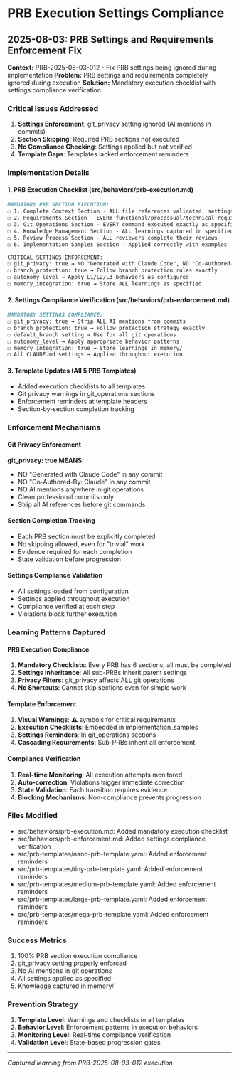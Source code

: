 # PRB Execution Settings Compliance

## 2025-08-03: PRB Settings and Requirements Enforcement Fix
**Context:** PRB-2025-08-03-012 - Fix PRB settings being ignored during implementation
**Problem:** PRB settings and requirements completely ignored during execution
**Solution:** Mandatory execution checklist with settings compliance verification

### Critical Issues Addressed
1. **Settings Enforcement**: git_privacy setting ignored (AI mentions in commits)
2. **Section Skipping**: Required PRB sections not executed
3. **No Compliance Checking**: Settings applied but not verified
4. **Template Gaps**: Templates lacked enforcement reminders

### Implementation Details

#### 1. PRB Execution Checklist (src/behaviors/prb-execution.md)
```markdown
MANDATORY PRB SECTION EXECUTION:
☐ 1. Complete Context Section - ALL file references validated, settings loaded
☐ 2. Requirements Section - EVERY functional/processual/technical requirement met
☐ 3. Git Operations Section - EVERY command executed exactly as specified
☐ 4. Knowledge Management Section - ALL learnings captured in specified paths
☐ 5. Review Process Section - ALL reviewers complete their reviews
☐ 6. Implementation Samples Section - Applied correctly with examples

CRITICAL SETTINGS ENFORCEMENT:
☐ git_privacy: true → NO "Generated with Claude Code", NO "Co-Authored-By: Claude"
☐ branch_protection: true → Follow branch protection rules exactly
☐ autonomy_level → Apply L1/L2/L3 behaviors as configured
☐ memory_integration: true → Store ALL learnings as specified
```

#### 2. Settings Compliance Verification (src/behaviors/prb-enforcement.md)
```markdown
MANDATORY SETTINGS COMPLIANCE:
☐ git_privacy: true → Strip ALL AI mentions from commits
☐ branch_protection: true → Follow protection strategy exactly
☐ default_branch setting → Use for all git operations
☐ autonomy_level → Apply appropriate behavior patterns
☐ memory_integration: true → Store learnings in memory/
☐ All CLAUDE.md settings → Applied throughout execution
```

#### 3. Template Updates (All 5 PRB Templates)
- Added execution checklists to all templates
- Git privacy warnings in git_operations sections
- Enforcement reminders at template headers
- Section-by-section completion tracking

### Enforcement Mechanisms

#### Git Privacy Enforcement
**git_privacy: true MEANS:**
- NO "Generated with Claude Code" in any commit
- NO "Co-Authored-By: Claude" in any commit
- NO AI mentions anywhere in git operations
- Clean professional commits only
- Strip all AI references before git commands

#### Section Completion Tracking
- Each PRB section must be explicitly completed
- No skipping allowed, even for "trivial" work
- Evidence required for each completion
- State validation before progression

#### Settings Compliance Validation
- All settings loaded from configuration
- Settings applied throughout execution
- Compliance verified at each step
- Violations block further execution

### Learning Patterns Captured

#### PRB Execution Compliance
1. **Mandatory Checklists**: Every PRB has 6 sections, all must be completed
2. **Settings Inheritance**: All sub-PRBs inherit parent settings
3. **Privacy Filters**: git_privacy affects ALL git operations
4. **No Shortcuts**: Cannot skip sections even for simple work

#### Template Enforcement
1. **Visual Warnings**: ⚠️ symbols for critical requirements
2. **Execution Checklists**: Embedded in implementation_samples
3. **Settings Reminders**: In git_operations sections
4. **Cascading Requirements**: Sub-PRBs inherit all enforcement

#### Compliance Verification
1. **Real-time Monitoring**: All execution attempts monitored
2. **Auto-correction**: Violations trigger immediate correction
3. **State Validation**: Each transition requires evidence
4. **Blocking Mechanisms**: Non-compliance prevents progression

### Files Modified
- src/behaviors/prb-execution.md: Added mandatory execution checklist
- src/behaviors/prb-enforcement.md: Added settings compliance verification
- src/prb-templates/nano-prb-template.yaml: Added enforcement reminders
- src/prb-templates/tiny-prb-template.yaml: Added enforcement reminders
- src/prb-templates/medium-prb-template.yaml: Added enforcement reminders
- src/prb-templates/large-prb-template.yaml: Added enforcement reminders
- src/prb-templates/mega-prb-template.yaml: Added enforcement reminders

### Success Metrics
1. 100% PRB section execution compliance
2. git_privacy setting properly enforced
3. No AI mentions in git operations
4. All settings applied as specified
5. Knowledge captured in memory/

### Prevention Strategy
1. **Template Level**: Warnings and checklists in all templates
2. **Behavior Level**: Enforcement patterns in execution behaviors
3. **Monitoring Level**: Real-time compliance verification
4. **Validation Level**: State-based progression gates

---
*Captured learning from PRB-2025-08-03-012 execution*
